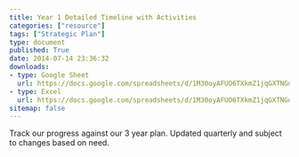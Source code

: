 ```yaml
---
title: Year 1 Detailed Timeline with Activities
categories: ["resource"]
tags: ["Strategic Plan"]
type: document
published: True
date: 2014-07-14 23:36:32
downloads:
- type: Google Sheet
  url: https://docs.google.com/spreadsheets/d/1M30oyAFUO6TXkmZ1jqGXTNGdvsTiXh5V7oS7vUCKRJ0/edit?usp=sharing
- type: Excel
  url: https://docs.google.com/spreadsheets/d/1M30oyAFUO6TXkmZ1jqGXTNGdvsTiXh5V7oS7vUCKRJ0/export?format=xlsx
sitemap: false
---
```


Track our progress against our 3 year plan. Updated quarterly and subject to changes based on need.
